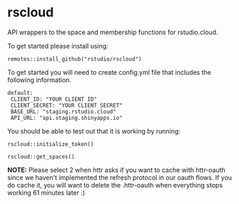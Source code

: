 # rscloud
API wrappers to the space and membership functions for rstudio.cloud.  

To get started please install using:

`remotes::install_github("rstudio/rscloud")`

To get started you will need to create config.yml file that includes the following information.

```
default:
 CLIENT_ID: "YOUR CLIENT ID"
 CLIENT_SECRET: "YOUR CLIENT SECRET" 
 BASE_URL: "staging.rstudio.cloud"
 API_URL: "api.staging.shinyapps.io"
```

You should be able to test out that it is working by running:

```
rscloud::initialize_token()

rscloud::get_spaces()

```

**NOTE:** Please select 2 when httr asks if you want to cache with httr-oauth since we haven't implemented the refresh protocol in our oauth flows.  If you do cache it, you will want to delete the .httr-oauth when everything stops working 61 minutes later :)


